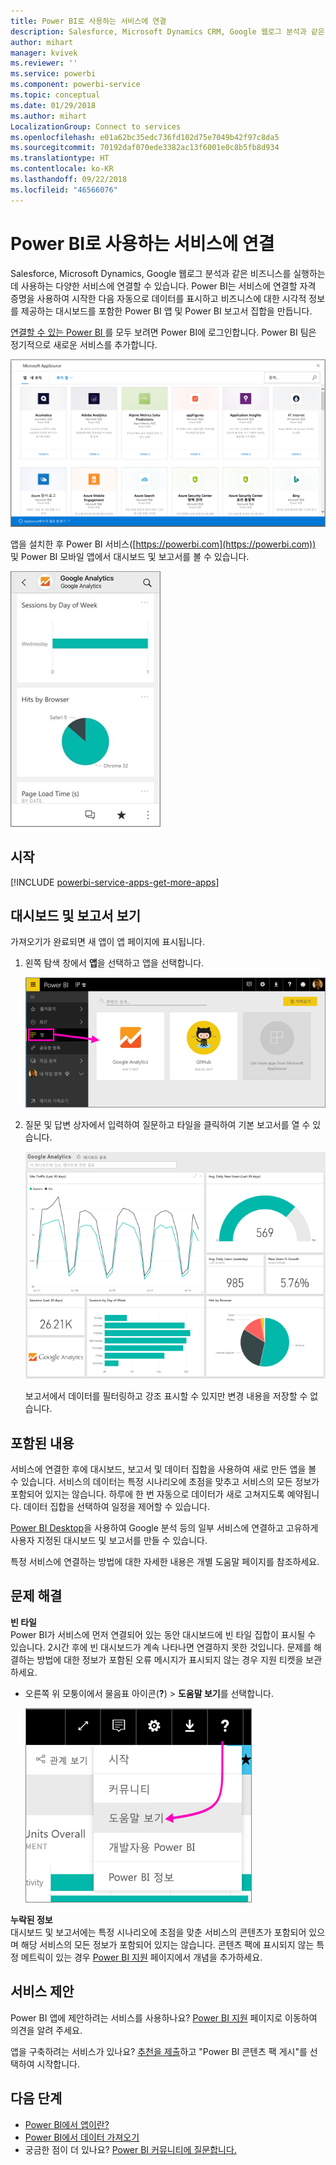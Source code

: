 ```yaml
---
title: Power BI로 사용하는 서비스에 연결
description: Salesforce, Microsoft Dynamics CRM, Google 웹로그 분석과 같은 비즈니스를 실행하는 데 사용하는 다양한 서비스에 연결합니다.
author: mihart
manager: kvivek
ms.reviewer: ''
ms.service: powerbi
ms.component: powerbi-service
ms.topic: conceptual
ms.date: 01/29/2018
ms.author: mihart
LocalizationGroup: Connect to services
ms.openlocfilehash: e01a62bc35edc736fd102d75e7049b42f97c8da5
ms.sourcegitcommit: 70192daf070ede3382ac13f6001e0c8b5fb8d934
ms.translationtype: HT
ms.contentlocale: ko-KR
ms.lasthandoff: 09/22/2018
ms.locfileid: "46566076"
---
```

# <a name="connect-to-the-services-you-use-with-power-bi"></a>Power BI로 사용하는 서비스에 연결
Salesforce, Microsoft Dynamics, Google 웹로그 분석과 같은 비즈니스를 실행하는 데 사용하는 다양한 서비스에 연결할 수 있습니다. Power BI는 서비스에 연결할 자격 증명을 사용하여 시작한 다음 자동으로 데이터를 표시하고 비즈니스에 대한 시각적 정보를 제공하는 대시보드를 포함한 Power BI 앱 및 Power BI 보고서 집합을 만듭니다. 

[연결할 수 있는 Power BI ](https://app.powerbi.com/getdata/services)를 모두 보려면 Power BI에 로그인합니다. Power BI 팀은 정기적으로 새로운 서비스를 추가합니다.

![AppSource 앱](./media/end-user-connect-to-services/overview.png)

앱을 설치한 후 Power BI 서비스([https://powerbi.com](https://powerbi.com)) 및 Power BI 모바일 앱에서 대시보드 및 보고서를 볼 수 있습니다. 

![Power BI 모바일 앱의 Google 웹로그 분석 앱](./media/end-user-connect-to-services/power-bi-service-mobile-app-240.png)

## <a name="get-started"></a>시작
[!INCLUDE [powerbi-service-apps-get-more-apps](../includes/powerbi-service-apps-get-more-apps.md)]

## <a name="view-the-dashboard-and-reports"></a>대시보드 및 보고서 보기
가져오기가 완료되면 새 앱이 앱 페이지에 표시됩니다.

1. 왼쪽 탐색 창에서 **앱**을 선택하고 앱을 선택합니다.
   
     ![앱 페이지](./media/end-user-connect-to-services/power-bi-service-apps-open-app.png)
2. 질문 및 답변 상자에서 입력하여 질문하고 타일을 클릭하여 기본 보고서를 열 수 있습니다. 
   
    ![Google 웹로그 분석 대시보드](./media/end-user-connect-to-services/googleanalytics2.png)
   
    보고서에서 데이터를 필터링하고 강조 표시할 수 있지만 변경 내용을 저장할 수 없습니다.

## <a name="whats-included"></a>포함된 내용
서비스에 연결한 후에 대시보드, 보고서 및 데이터 집합을 사용하여 새로 만든 앱을 볼 수 있습니다. 서비스의 데이터는 특정 시나리오에 초점을 맞추고 서비스의 모든 정보가 포함되어 있지는 않습니다. 하루에 한 번 자동으로 데이터가 새로 고쳐지도록 예약됩니다. 데이터 집합을 선택하여 일정을 제어할 수 있습니다.

[Power BI Desktop](../desktop-get-the-desktop.md)을 사용하여 Google 분석 등의 일부 서비스에 연결하고 고유하게 사용자 지정된 대시보드 및 보고서를 만들 수 있습니다.  

특정 서비스에 연결하는 방법에 대한 자세한 내용은 개별 도움말 페이지를 참조하세요.

## <a name="troubleshooting"></a>문제 해결
**빈 타일**  
Power BI가 서비스에 먼저 연결되어 있는 동안 대시보드에 빈 타일 집합이 표시될 수 있습니다. 2시간 후에 빈 대시보드가 계속 나타나면 연결하지 못한 것입니다. 문제를 해결하는 방법에 대한 정보가 포함된 오류 메시지가 표시되지 않는 경우 지원 티켓을 보관하세요.

* 오른쪽 위 모퉁이에서 물음표 아이콘(**?**) > **도움말 보기**를 선택합니다.
  
    ![도움말 보기 아이콘](./media/end-user-connect-to-services/power-bi-service-get-help.png)

**누락된 정보**  
대시보드 및 보고서에는 특정 시나리오에 초점을 맞춘 서비스의 콘텐츠가 포함되어 있으며 해당 서비스의 모든 정보가 포함되어 있지는 않습니다. 콘텐츠 팩에 표시되지 않는 특정 메트릭이 있는 경우 [Power BI 지원](https://support.powerbi.com/forums/265200-power-bi) 페이지에서 개념을 추가하세요.

## <a name="suggesting-services"></a>서비스 제안
Power BI 앱에 제안하려는 서비스를 사용하나요? [Power BI 지원](https://support.powerbi.com/forums/265200-power-bi) 페이지로 이동하여 의견을 알려 주세요.

앱을 구축하려는 서비스가 있나요? [추천을 제출](https://azure.microsoft.com/marketplace/programs/certified/apply/)하고 "Power BI 콘텐츠 팩 게시"를 선택하여 시작합니다.

## <a name="next-steps"></a>다음 단계
* [Power BI에서 앱이란?](end-user-apps.md)
* [Power BI에서 데이터 가져오기](../service-get-data.md)
* 궁금한 점이 더 있나요? [Power BI 커뮤니티에 질문합니다.](http://community.powerbi.com/)

